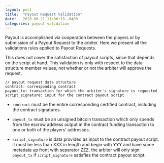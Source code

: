 ```yaml
---
layout: post
title:  "Payout Request Validation"
date:   2020-08-21 11:36:18 -0400
categories: payout validation
---
```


Payout is accomplished via cooperation between the players or by submission of a Payout Request to the arbiter. Here we present all the validations rules applied to Payout Requests. 

This does not cover the satisfaction of payout scripts, since that depends on the script at hand. This validation is only with respect to the data structure member values, not whether or not the arbiter will approve the request.

```
// payout request data structure
contract: corresponding contract
payout_tx: transaction for which the arbiter's signature is requested
script_signature: input for the contract payout script
```

* `contract` must be the entire corresponding certified contract, including the contract signatures.

* `payout_tx` must be an unsigned bitcoin transaction which only spends from the escrow address output in the contract funding transaction to one or both of the players' addresses. 

* `script_signature` is data provided as input to the contract payout script. it must be less than XXX in length and begin with YYY and have some metadata up front with separator ZZZ. the arbiter will only sign `payout_tx` if `script_signature` satisfies the contract payout script.
